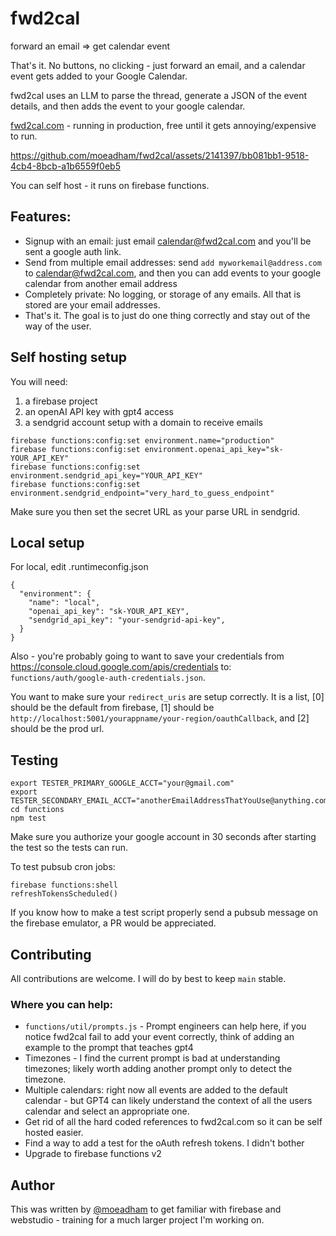 
# fwd2cal

forward an email => get calendar event

That's it. No buttons, no clicking - just forward an email, and a calendar event gets added to your Google Calendar.

fwd2cal uses an LLM to parse the thread, generate a JSON of the event details, and then adds the event to your google calendar.

[fwd2cal.com](https://fwd2cal.com) - running in production, free until it gets annoying/expensive to run.

https://github.com/moeadham/fwd2cal/assets/2141397/bb081bb1-9518-4cb4-8bcb-a1b6559f0eb5


You can self host - it runs on firebase functions.

## Features:

- Signup with an email: just email calendar@fwd2cal.com and you'll be sent a google auth link.
- Send from multiple email addresses: send `add myworkemail@address.com` to calendar@fwd2cal.com, and then you can add events to your google calendar from another email address
- Completely private: No logging, or storage of any emails. All that is stored are your email addresses.
- That's it. The goal is to just do one thing correctly and stay out of the way of the user.

## Self hosting setup

You will need:
1. a firebase project
2. an openAI API key with gpt4 access
3. a sendgrid account setup with a domain to receive emails

```
firebase functions:config:set environment.name="production"
firebase functions:config:set environment.openai_api_key="sk-YOUR_API_KEY"
firebase functions:config:set environment.sendgrid_api_key="YOUR_API_KEY"
firebase functions:config:set environment.sendgrid_endpoint="very_hard_to_guess_endpoint"
```

Make sure you then set the secret URL as your parse URL in sendgrid.

## Local setup

For local, edit .runtimeconfig.json
```
{
  "environment": {
    "name": "local",
    "openai_api_key": "sk-YOUR_API_KEY",
    "sendgrid_api_key": "your-sendgrid-api-key",
  }
}
```

Also - you're probably going to want to save your credentials from https://console.cloud.google.com/apis/credentials to: `functions/auth/google-auth-credentials.json`.

You want to make sure your `redirect_uris` are setup correctly. It is a list, [0] should be the default from firebase, [1] should be `http://localhost:5001/yourappname/your-region/oauthCallback`, and [2] should be the prod url.


## Testing

```
export TESTER_PRIMARY_GOOGLE_ACCT="your@gmail.com"
export TESTER_SECONDARY_EMAIL_ACCT="anotherEmailAddressThatYouUse@anything.com"
cd functions
npm test
```
Make sure you authorize your google account in 30 seconds after starting the test so the tests can run.

To test pubsub cron jobs:
```
firebase functions:shell
refreshTokensScheduled()
```
If you know how to make a test script properly send a pubsub message on the firebase emulator, a PR would be appreciated.

## Contributing

All contributions are welcome. I will do by best to keep `main` stable.

### Where you can help:

- `functions/util/prompts.js` - Prompt engineers can help here, if you notice fwd2cal fail to add your event correctly, think of adding an example to the prompt that teaches gpt4
- Timezones - I find the current prompt is bad at understanding timezones; likely worth adding another prompt only to detect the timezone.
- Multiple calendars: right now all events are added to the default calendar - but GPT4 can likely understand the context of all the users calendar and select an appropriate one.
- Get rid of all the hard coded references to fwd2cal.com so it can be self hosted easier.
- Find a way to add a test for the oAuth refresh tokens. I didn't bother
- Upgrade to firebase functions v2

## Author

This was written by [@moeadham](https://twitter.com/moeadham) to get familiar with firebase and webstudio - training for a much larger project I'm working on.
